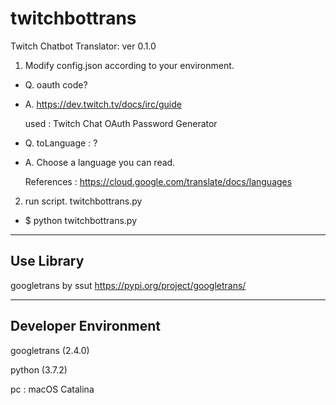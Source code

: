 # twitchbottrans
Twitch Chatbot Translator: ver 0.1.0

1. Modify config.json according to your environment.

* Q. oauth code?
  
* A. https://dev.twitch.tv/docs/irc/guide
  
     used : Twitch Chat OAuth Password Generator

* Q. toLanguage : ?
  
* A. Choose a language you can read.
  
     References : https://cloud.google.com/translate/docs/languages

2. run script. twitchbottrans.py

* $ python twitchbottrans.py


---
Use Library
--- 
googletrans by ssut
https://pypi.org/project/googletrans/

---
Developer Environment
---
googletrans (2.4.0)

python (3.7.2)

pc : macOS Catalina

